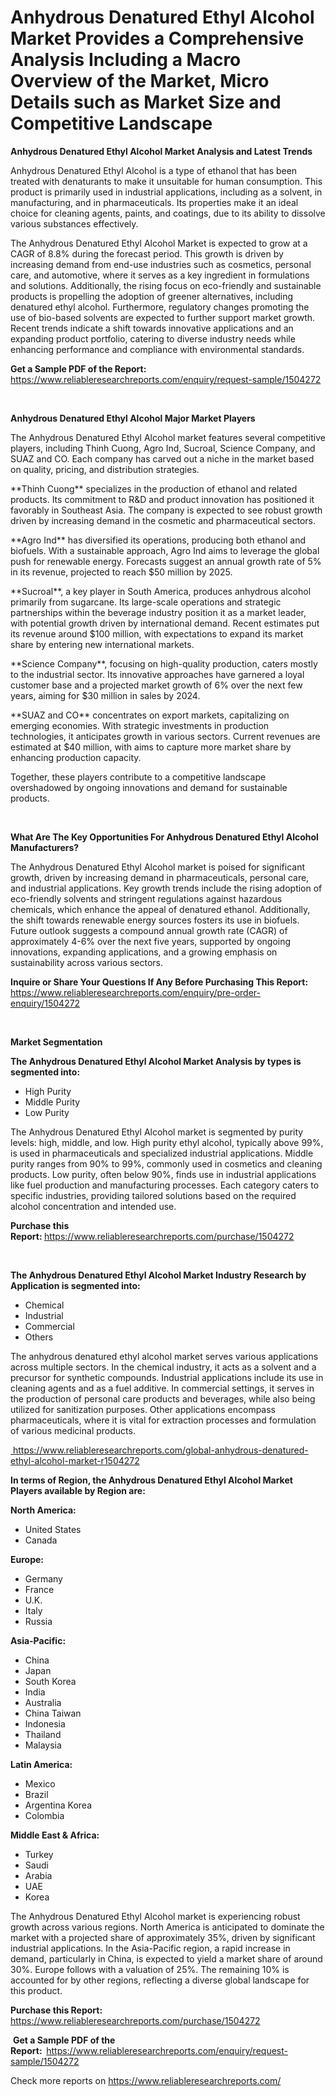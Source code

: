 <p><h1>Anhydrous Denatured Ethyl Alcohol Market Provides a Comprehensive Analysis Including a Macro Overview of the Market, Micro Details such as Market Size and Competitive Landscape</h1></p><p><strong>Anhydrous Denatured Ethyl Alcohol Market Analysis and Latest Trends</strong></p>
<p><p>Anhydrous Denatured Ethyl Alcohol is a type of ethanol that has been treated with denaturants to make it unsuitable for human consumption. This product is primarily used in industrial applications, including as a solvent, in manufacturing, and in pharmaceuticals. Its properties make it an ideal choice for cleaning agents, paints, and coatings, due to its ability to dissolve various substances effectively.</p><p>The Anhydrous Denatured Ethyl Alcohol Market is expected to grow at a CAGR of 8.8% during the forecast period. This growth is driven by increasing demand from end-use industries such as cosmetics, personal care, and automotive, where it serves as a key ingredient in formulations and solutions. Additionally, the rising focus on eco-friendly and sustainable products is propelling the adoption of greener alternatives, including denatured ethyl alcohol. Furthermore, regulatory changes promoting the use of bio-based solvents are expected to further support market growth. Recent trends indicate a shift towards innovative applications and an expanding product portfolio, catering to diverse industry needs while enhancing performance and compliance with environmental standards.</p></p>
<p><strong>Get a Sample PDF of the Report:&nbsp;</strong> <a href="https://www.reliableresearchreports.com/enquiry/request-sample/1504272?utm_campaign=3326&utm_medium=2&utm_source=Github&utm_content=ia&utm_term=23032025&utm_id=anhydrous-denatured-ethyl-alcohol">https://www.reliableresearchreports.com/enquiry/request-sample/1504272</a></p>
<p>&nbsp;</p>
<p><strong>Anhydrous Denatured Ethyl Alcohol Major Market Players</strong></p>
<p><p>The Anhydrous Denatured Ethyl Alcohol market features several competitive players, including Thinh Cuong, Agro Ind, Sucroal, Science Company, and SUAZ and CO. Each company has carved out a niche in the market based on quality, pricing, and distribution strategies.</p><p>**Thinh Cuong** specializes in the production of ethanol and related products. Its commitment to R&D and product innovation has positioned it favorably in Southeast Asia. The company is expected to see robust growth driven by increasing demand in the cosmetic and pharmaceutical sectors.</p><p>**Agro Ind** has diversified its operations, producing both ethanol and biofuels. With a sustainable approach, Agro Ind aims to leverage the global push for renewable energy. Forecasts suggest an annual growth rate of 5% in its revenue, projected to reach $50 million by 2025.</p><p>**Sucroal**, a key player in South America, produces anhydrous alcohol primarily from sugarcane. Its large-scale operations and strategic partnerships within the beverage industry position it as a market leader, with potential growth driven by international demand. Recent estimates put its revenue around $100 million, with expectations to expand its market share by entering new international markets.</p><p>**Science Company**, focusing on high-quality production, caters mostly to the industrial sector. Its innovative approaches have garnered a loyal customer base and a projected market growth of 6% over the next few years, aiming for $30 million in sales by 2024.</p><p>**SUAZ and CO** concentrates on export markets, capitalizing on emerging economies. With strategic investments in production technologies, it anticipates growth in various sectors. Current revenues are estimated at $40 million, with aims to capture more market share by enhancing production capacity.</p><p>Together, these players contribute to a competitive landscape overshadowed by ongoing innovations and demand for sustainable products.</p></p>
<p>&nbsp;</p>
<p><strong>What Are The Key Opportunities For Anhydrous Denatured Ethyl Alcohol Manufacturers?</strong></p>
<p><p>The Anhydrous Denatured Ethyl Alcohol market is poised for significant growth, driven by increasing demand in pharmaceuticals, personal care, and industrial applications. Key growth trends include the rising adoption of eco-friendly solvents and stringent regulations against hazardous chemicals, which enhance the appeal of denatured ethanol. Additionally, the shift towards renewable energy sources fosters its use in biofuels. Future outlook suggests a compound annual growth rate (CAGR) of approximately 4-6% over the next five years, supported by ongoing innovations, expanding applications, and a growing emphasis on sustainability across various sectors.</p></p>
<p><strong>Inquire or Share Your Questions If Any Before Purchasing This Report:</strong> <a href="https://www.reliableresearchreports.com/enquiry/pre-order-enquiry/1504272?utm_campaign=3326&utm_medium=2&utm_source=Github&utm_content=ia&utm_term=23032025&utm_id=anhydrous-denatured-ethyl-alcohol">https://www.reliableresearchreports.com/enquiry/pre-order-enquiry/1504272</a></p>
<p>&nbsp;</p>
<p><strong>Market Segmentation</strong></p>
<p><strong>The Anhydrous Denatured Ethyl Alcohol Market Analysis by types is segmented into:</strong></p>
<p><ul><li>High Purity</li><li>Middle Purity</li><li>Low Purity</li></ul></p>
<p><p>The Anhydrous Denatured Ethyl Alcohol market is segmented by purity levels: high, middle, and low. High purity ethyl alcohol, typically above 99%, is used in pharmaceuticals and specialized industrial applications. Middle purity ranges from 90% to 99%, commonly used in cosmetics and cleaning products. Low purity, often below 90%, finds use in industrial applications like fuel production and manufacturing processes. Each category caters to specific industries, providing tailored solutions based on the required alcohol concentration and intended use.</p></p>
<p><strong>Purchase this Report:&nbsp;</strong><a href="https://www.reliableresearchreports.com/purchase/1504272?utm_campaign=3326&utm_medium=2&utm_source=Github&utm_content=ia&utm_term=23032025&utm_id=anhydrous-denatured-ethyl-alcohol">https://www.reliableresearchreports.com/purchase/1504272</a></p>
<p>&nbsp;</p>
<p><strong>The Anhydrous Denatured Ethyl Alcohol Market Industry Research by Application is segmented into:</strong></p>
<p><ul><li>Chemical</li><li>Industrial</li><li>Commercial</li><li>Others</li></ul></p>
<p><p>The anhydrous denatured ethyl alcohol market serves various applications across multiple sectors. In the chemical industry, it acts as a solvent and a precursor for synthetic compounds. Industrial applications include its use in cleaning agents and as a fuel additive. In commercial settings, it serves in the production of personal care products and beverages, while also being utilized for sanitization purposes. Other applications encompass pharmaceuticals, where it is vital for extraction processes and formulation of various medicinal products.</p></p>
<p><a href="https://www.reliableresearchreports.com/global-anhydrous-denatured-ethyl-alcohol-market-r1504272?utm_campaign=3326&utm_medium=2&utm_source=Github&utm_content=ia&utm_term=23032025&utm_id=anhydrous-denatured-ethyl-alcohol">&nbsp;https://www.reliableresearchreports.com/global-anhydrous-denatured-ethyl-alcohol-market-r1504272</a></p>
<p><strong>In terms of Region, the Anhydrous Denatured Ethyl Alcohol Market Players available by Region are:</strong></p>
<p>
    <p> <strong> North America: </strong>
        <ul>
            <li>United States</li>
            <li>Canada</li>
        </ul>
        </p> 
    <p> <strong> Europe: </strong>
        <ul>
            <li>Germany</li>
            <li>France</li>
            <li>U.K.</li>
            <li>Italy</li>
            <li>Russia</li>
        </ul>
        </p> 
    <p> <strong> Asia-Pacific: </strong>
        <ul>
            <li>China</li>
            <li>Japan</li>
            <li>South Korea</li>
            <li>India</li>
            <li>Australia</li>
            <li>China Taiwan</li>
            <li>Indonesia</li>
            <li>Thailand</li>
            <li>Malaysia</li>
        </ul>
        </p> 
    <p> <strong> Latin America: </strong>
        <ul>
            <li>Mexico</li>
            <li>Brazil</li>
            <li>Argentina Korea</li>
            <li>Colombia</li>
        </ul>
        </p> 
    <p> <strong> Middle East & Africa: </strong>
        <ul>
            <li>Turkey</li>
            <li>Saudi</li>
            <li>Arabia</li>
            <li>UAE</li>
            <li>Korea</li>
        </ul>
    </p>
    </p>
<p><p>The Anhydrous Denatured Ethyl Alcohol market is experiencing robust growth across various regions. North America is anticipated to dominate the market with a projected share of approximately 35%, driven by significant industrial applications. In the Asia-Pacific region, a rapid increase in demand, particularly in China, is expected to yield a market share of around 30%. Europe follows with a valuation of 25%. The remaining 10% is accounted for by other regions, reflecting a diverse global landscape for this product.</p></p>
<p><strong>Purchase this Report: </strong><a href="https://www.reliableresearchreports.com/purchase/1504272?utm_campaign=3326&utm_medium=2&utm_source=Github&utm_content=ia&utm_term=23032025&utm_id=anhydrous-denatured-ethyl-alcohol">https://www.reliableresearchreports.com/purchase/1504272</a></p>
<p>&nbsp;<strong>Get a Sample PDF of the Report:&nbsp;&nbsp;</strong><a href="https://www.reliableresearchreports.com/enquiry/request-sample/1504272?utm_campaign=3326&utm_medium=2&utm_source=Github&utm_content=ia&utm_term=23032025&utm_id=anhydrous-denatured-ethyl-alcohol">https://www.reliableresearchreports.com/enquiry/request-sample/1504272</a></p>
<p><strong></strong></p>
<p>Check more reports on <a href="https://www.reliableresearchreports.com/?utm_campaign=3326&utm_medium=2&utm_source=Github&utm_content=ia&utm_term=23032025&utm_id=anhydrous-denatured-ethyl-alcohol">https://www.reliableresearchreports.com/</a></p>